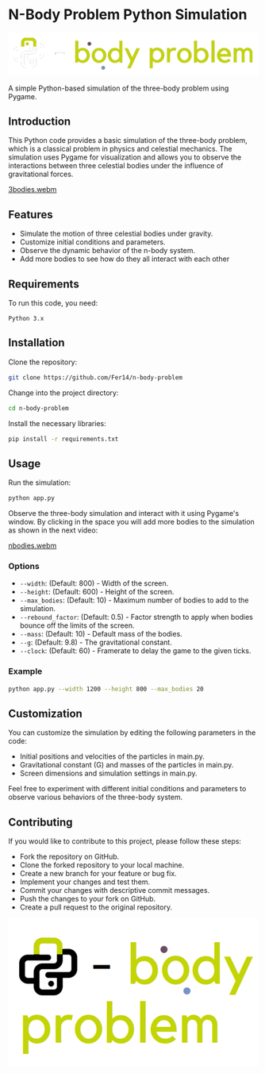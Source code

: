 # N-Body Problem Python Simulation

![logo](imgs/black_logo3.png)

A simple Python-based simulation of the three-body problem using Pygame.


## Introduction

This Python code provides a basic simulation of the three-body problem, which is a classical problem in physics and celestial mechanics. The simulation uses Pygame for visualization and allows you to observe the interactions between three celestial bodies under the influence of gravitational forces.

[3bodies.webm](https://github.com/Fer14/n-body-problem/assets/36365106/dfaacd8a-d0b5-47f4-bae2-4d93761aa4b8)

## Features

- Simulate the motion of three celestial bodies under gravity.
- Customize initial conditions and parameters.
- Observe the dynamic behavior of the n-body system.
- Add more bodies to see how do they all interact with each other

## Requirements

To run this code, you need:

    Python 3.x

## Installation

Clone the repository:

```bash
git clone https://github.com/Fer14/n-body-problem
```

Change into the project directory:

```bash
cd n-body-problem
``````

Install the necessary libraries:

```bash
pip install -r requirements.txt
```

## Usage

Run the simulation:

```bash
python app.py
```

Observe the three-body simulation and interact with it using Pygame's window. 
By clicking in the space you will add more bodies to the simulation as shown in the next video:

[nbodies.webm](https://github.com/Fer14/n-body-problem/assets/36365106/a14fd4c5-7334-4e39-bdba-64de128d12b2)

### Options

- `--width`: (Default: 800) - Width of the screen.
- `--height`: (Default: 600) - Height of the screen.
- `--max_bodies`: (Default: 10) - Maximum number of bodies to add to the simulation.
- `--rebound_factor`: (Default: 0.5) - Factor strength to apply when bodies bounce off the limits of the screen.
- `--mass`: (Default: 10) - Default mass of the bodies.
- `--g`: (Default: 9.8) - The gravitational constant.
- `--clock`: (Default: 60) - Framerate to delay the game to the given ticks.

### Example

```bash
python app.py --width 1200 --height 800 --max_bodies 20
```



## Customization

You can customize the simulation by editing the following parameters in the code:

- Initial positions and velocities of the particles in main.py.
- Gravitational constant (G) and masses of the particles in main.py.
- Screen dimensions and simulation settings in main.py.

Feel free to experiment with different initial conditions and parameters to observe various behaviors of the three-body system.


## Contributing

If you would like to contribute to this project, please follow these steps:

- Fork the repository on GitHub.
- Clone the forked repository to your local machine.
- Create a new branch for your feature or bug fix.
- Implement your changes and test them.
- Commit your changes with descriptive commit messages.
- Push the changes to your fork on GitHub.
- Create a pull request to the original repository.

![logo](imgs/white_logo.png)
